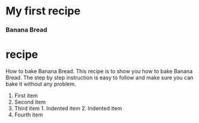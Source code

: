 # My first recipe 
### Banana Bread
# recipe
How to bake Banana Bread.
This recipe is to show you how to bake Banana Bread. The step by step instruction is easy to follow and make sure you can bake it without any problem. 
1. First item
2. Second item
3. Third item
    	1. Indented item
        2. Indented item
4. Fourth item
